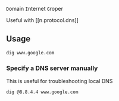 

`D`omain `I`nternet `G`roper

Useful with [[n.protocol.dns]]

## Usage

```bash
dig www.google.com
```

### Specify a DNS server manually

This is useful for troubleshooting local DNS

```bash
dig @8.8.4.4 www.google.com
```




